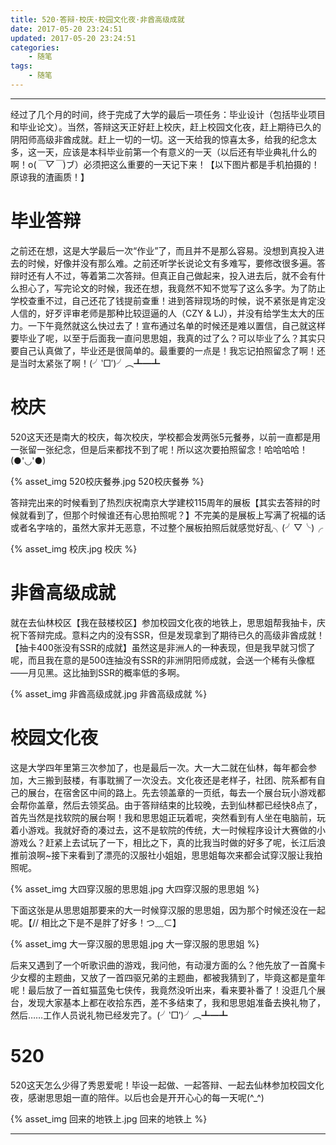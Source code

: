 ```yaml
---
title: 520·答辩·校庆·校园文化夜·非酋高级成就
date: 2017-05-20 23:24:51
updated: 2017-05-20 23:24:51
categories:
    - 随笔
tags:
    - 随笔
---
```

---

经过了几个月的时间，终于完成了大学的最后一项任务：毕业设计（包括毕业项目和毕业论文）。当然，答辩这天正好赶上校庆，赶上校园文化夜，赶上期待已久的阴阳师高级非酋成就。赶上一切的一切。这一天给我的惊喜太多，给我的纪念太多，这一天，应该是本科毕业前第一个有意义的一天（以后还有毕业典礼什么的啊！o(*￣▽￣*)ブ）必须把这么重要的一天记下来！【以下图片都是手机拍摄的！原谅我的渣画质！】

<!-- more -->

# 毕业答辩

之前还在想，这是大学最后一次“作业”了，而且并不是那么容易。没想到真投入进去的时候，好像并没有那么难。之前还听学长说论文有多难写，要修改很多遍。答辩时还有人不过，等着第二次答辩。但真正自己做起来，投入进去后，就不会有什么担心了，写完论文的时候，我还在想，我竟然不知不觉写了这么多字。为了防止学校查重不过，自己还花了钱提前查重！进到答辩现场的时候，说不紧张是肯定没人信的，好歹评审老师是那种比较逗逼的人（CZY & LJ），并没有给学生太大的压力。一下午竟然就这么快过去了！宣布通过名单的时候还是难以置信，自己就这样要毕业了呢，以至于后面我一直问思思姐，我真的过了么？可以毕业了么？其实只要自己认真做了，毕业还是很简单的。最重要的一点是！我忘记拍照留念了啊！还是当时太紧张了啊！(╯‵□′)╯︵┻━┻

# 校庆

520这天还是南大的校庆，每次校庆，学校都会发两张5元餐券，以前一直都是用一张留一张纪念，但是后来都找不到了呢！所以这次要拍照留念！哈哈哈哈！(●'◡'●)

{% asset_img 520校庆餐券.jpg 520校庆餐券 %}

答辩完出来的时候看到了热烈庆祝南京大学建校115周年的展板【其实去答辩的时候就看到了，但那个时候谁还有心思拍照呢？】不完美的是展板上写满了祝福的话或者名字啥的，虽然大家并无恶意，不过整个展板拍照后就感觉好乱╮(╯▽╰)╭

{% asset_img 校庆.jpg 校庆 %}

# 非酋高级成就

就在去仙林校区【我在鼓楼校区】参加校园文化夜的地铁上，思思姐帮我抽卡，庆祝下答辩完成。意料之内的没有SSR，但是发现拿到了期待已久的高级非酋成就！【抽卡400张没有SSR的成就】虽然这是非洲人的一种表现，但是我早就习惯了呢，而且我在意的是500连抽没有SSR的非洲阴阳师成就，会送一个稀有头像框——月见黑。这比抽到SSR的概率低的多啊。

{% asset_img 非酋高级成就.jpg 非酋高级成就 %}

# 校园文化夜

这是大学四年里第三次参加了，也是最后一次。大一大二就在仙林，每年都会参加，大三搬到鼓楼，有事耽搁了一次没去。文化夜还是老样子，社团、院系都有自己的展台，在宿舍区中间的路上。先去领盖章的一页纸，每去一个展台玩小游戏都会帮你盖章，然后去领奖品。由于答辩结束的比较晚，去到仙林都已经快8点了，首先当然是找软院的展台啊！我和思思姐正玩着呢，突然看到有人坐在电脑前，玩着小游戏。我就好奇的凑过去，这不是软院的传统，大一时候程序设计大赛做的小游戏么？赶紧上去试玩了一下，相比之下，真的比我当时做的好多了呢，长江后浪推前浪啊~接下来看到了漂亮的汉服社小姐姐，思思姐每次来都会试穿汉服让我拍照呢。

{% asset_img 大四穿汉服的思思姐.jpg 大四穿汉服的思思姐 %}

下面这张是从思思姐那要来的大一时候穿汉服的思思姐，因为那个时候还没在一起呢。【// 相比之下是不是胖了好多！つ﹏⊂】

{% asset_img 大一穿汉服的思思姐.jpg 大一穿汉服的思思姐 %}

后来又遇到了一个听歌识曲的游戏，我问他，有动漫方面的么？他先放了一首魔卡少女樱的主题曲，又放了一首四驱兄弟的主题曲，都被我猜到了，毕竟这都是童年呢！最后放了一首虹猫蓝兔七侠传，我竟然没听出来，看来要补番了！没逛几个展台，发现大家基本上都在收拾东西，差不多结束了，我和思思姐准备去换礼物了，然后……工作人员说礼物已经发完了。(╯‵□′)╯︵┻━┻

# 520

520这天怎么少得了秀恩爱呢！毕设一起做、一起答辩、一起去仙林参加校园文化夜，感谢思思姐一直的陪伴。以后也会是开开心心的每一天呢(^_^)

{% asset_img 回来的地铁上.jpg 回来的地铁上 %}

---
